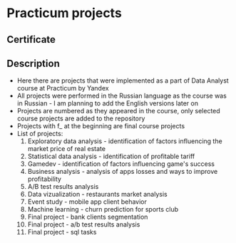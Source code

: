 # Practicum projects

## Certificate

## Description
- Here there are projects that were implemented as a part of Data Analyst course at Practicum by Yandex
- All projects were performed in the Russian language as the course was in Russian - I am planning to add the English versions later on
- Projects are numbered as they appeared in the course, only selected course projects are added to the repository
- Projects with f_ at the beginning are final course projects 
- List of projects:
	1. Exploratory data analysis - identification of factors influencing the market price of real estate
	2. Statistical data analysis - identification of profitable tariff
	3. Gamedev - identification of factors influencing game's success 
	4. Business analysis - analysis of apps losses and ways to improve profitability
	5. A/B test results analysis
	6. Data vizualization - restaurants market analysis
	7. Event study - mobile app client behavior
	8. Machine learning - churn prediction for sports club
	9. Final project - bank clients segmentation
	10. Final project - a/b test results analysis 
	11. Final project - sql tasks
